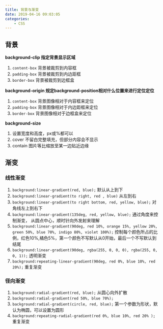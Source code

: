 ```yaml
---
title: 背景与渐变
date: 2019-04-16 09:03:05
categories: 
	- CSS
---
```


## 背景

**background-clip 指定背景显示区域**

1. `content-box` 背景被裁剪到内容框
2. `padding-box` 背景被裁剪到内边距框
3. `border-box` 背景被裁剪到边框盒

**background-origin 规定background-position相对什么位置来进行定位定位**

1. `content-box` 背景图像相对于内容框来定位
2. `padding-box` 背景图像相对于内边距框来定位
3. `border-box` 背景图像相对于边框盒来定位

**background-size**

1. 设置宽度和高度，px或%都可以
2. cover 不留白完整填充，但部分内容会不显示
3. contain 图片等比缩放至某一边贴近边缘

## 渐变

### 线性渐变

1. `background:linear-gradient(red, blue);` 默认从上到下
2. `background:linear-gradient(to right, red , blue)`  从左到右
3. `background:linear-gradient(to right bottom, red, yellow, blue);` 对角线左上到右下
4. `background:linear-gradient(135deg, red, yellow, blue);` 通过角度来控制渐变， 从圆点中心，顺时针向外发射来理解
5. `background:linear-gradient(90deg, red 10%, orange 15%, yellow 20%, green 50%, blue 70%, indigo 80%, violet 100%);` 控制每个颜色所占的比例，红色10%,橘色5%，第一个颜色不写默认从0开始，最后一个不写默认到结尾
6. `background:linear-gradient(90deg, rgba(255, 0, 0, 0), rgba(255, 0, 0, 1));` 透明渐变
7. `background:repeating-linear-gradient(90deg, red 0%, blue 10%, red 20%);` 重复渐变

### 径向渐变

1. `background:radial-gradient(red, blue);` 从圆心向外扩散
2. `background:radial-gradient(red 50%, blue 70%);`
3. `background:radial-gradient(circle, red, blue);` 第一个参数为形状，默认为椭圆，可以设置为圆形
4. `background:repeating-radial-gradient(red 0%, blue 10%, red 20% );` 重复渐变